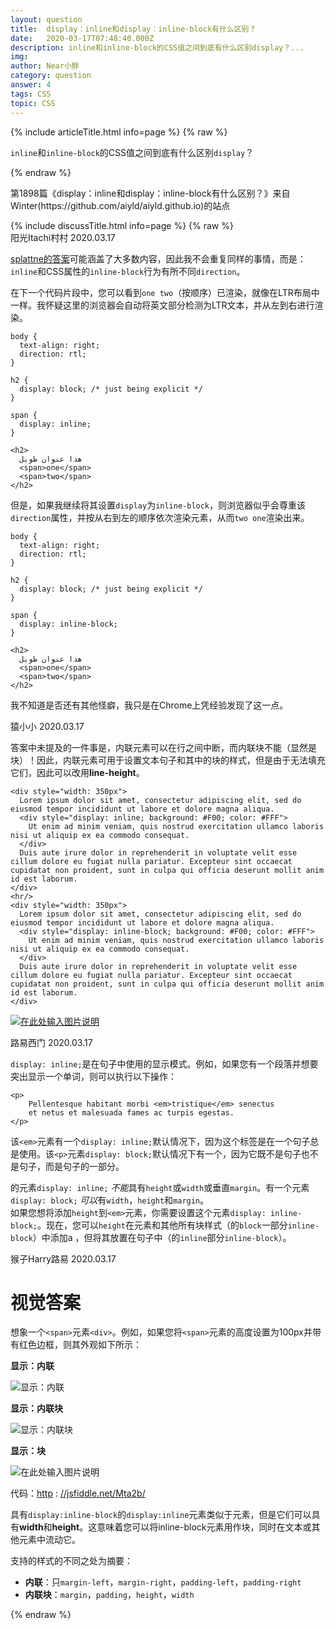 ```yaml
---
layout: question
title:  display：inline和display：inline-block有什么区别？
date:   2020-03-17T07:48:40.000Z
description: inline和inline-block的CSS值之间到底有什么区别display？...
img: 
author: Near小胖
category: question
answer: 4
tags: CSS
topic: CSS
---
```

<div class="article-root">
  <div class="article">
    {% include articleTitle.html info=page %}
    {% raw %}
    <div class="article-content"><p><font style="vertical-align: inherit;"></font><code>inline</code><font style="vertical-align: inherit;"><font style="vertical-align: inherit;">和</font></font><code>inline-block</code><font style="vertical-align: inherit;"><font style="vertical-align: inherit;">的CSS值</font><font style="vertical-align: inherit;">之间到底有什么区别</font></font><code>display</code><font style="vertical-align: inherit;"><font style="vertical-align: inherit;">？</font></font></p></div>
    {% endraw %}
  </div>
  <p class="winter_mark">第1898篇《display：inline和display：inline-block有什么区别？》来自Winter(https://github.com/aiyld/aiyld.github.io)的站点</p>
  <div class="discuss-wrapper">
    {% include discussTitle.html info=page %}
    {% raw %}
    <div class="discuss-item">
        <div class="discuss-parent">
          <div class="discuss-meta">
            <span class="discuss-user">阳光Itachi村村</span>
            <span class="discuss-time">2020.03.17</span>
          </div>
          <div class="discuss-comment"><p><a href="https://stackoverflow.com/a/14033814/2164304"><font style="vertical-align: inherit;"><font style="vertical-align: inherit;">splattne的答案</font></font></a><font style="vertical-align: inherit;"><font style="vertical-align: inherit;">可能涵盖了大多数内容，因此我不会重复同样的事情，而是：</font></font><code>inline</code><font style="vertical-align: inherit;"><font style="vertical-align: inherit;">和</font><font style="vertical-align: inherit;">CSS属性的</font></font><code>inline-block</code><font style="vertical-align: inherit;"><font style="vertical-align: inherit;">行为有所不同</font></font><code>direction</code><font style="vertical-align: inherit;"><font style="vertical-align: inherit;">。</font></font></p>

<p><font style="vertical-align: inherit;"><font style="vertical-align: inherit;">在下一个代码片段中，您可以看到</font></font><code>one two</code><font style="vertical-align: inherit;"><font style="vertical-align: inherit;">（按顺序）已渲染，就像在LTR布局中一样。</font><font style="vertical-align: inherit;">我怀疑这里的浏览器会自动将英文部分检测为LTR文本，并从左到右进行渲染。</font></font></p>

<p></p><div class="snippet" data-lang="js" data-hide="false" data-console="true" data-babel="false">
<div class="snippet-code">
<pre class="snippet-code-css lang-css prettyprint-override"><code>body {<font></font>
  text-align: right;<font></font>
  direction: rtl;<font></font>
}<font></font>
<font></font>
h2 {<font></font>
  display: block; /* just being explicit */<font></font>
}<font></font>
<font></font>
span {<font></font>
  display: inline;<font></font>
}</code></pre>
<pre class="snippet-code-html lang-html prettyprint-override"><code>&lt;h2&gt;<font></font>
  هذا عنوان طويل<font></font>
  &lt;span&gt;one&lt;/span&gt;<font></font>
  &lt;span&gt;two&lt;/span&gt;<font></font>
&lt;/h2&gt;</code></pre>
</div>
</div>
<p></p>

<p><font style="vertical-align: inherit;"><font style="vertical-align: inherit;">但是，如果我继续将其设置</font></font><code>display</code><font style="vertical-align: inherit;"><font style="vertical-align: inherit;">为</font></font><code>inline-block</code><font style="vertical-align: inherit;"><font style="vertical-align: inherit;">，则浏览器似乎会尊重该</font></font><code>direction</code><font style="vertical-align: inherit;"><font style="vertical-align: inherit;">属性，并按从右到左的顺序依次渲染元素，从而</font></font><code>two one</code><font style="vertical-align: inherit;"><font style="vertical-align: inherit;">渲染出来。</font></font></p>

<p></p><div class="snippet" data-lang="js" data-hide="false" data-console="true" data-babel="false">
<div class="snippet-code">
<pre class="snippet-code-css lang-css prettyprint-override"><code>body {<font></font>
  text-align: right;<font></font>
  direction: rtl;<font></font>
}<font></font>
<font></font>
h2 {<font></font>
  display: block; /* just being explicit */<font></font>
}<font></font>
<font></font>
span {<font></font>
  display: inline-block;<font></font>
}</code></pre>
<pre class="snippet-code-html lang-html prettyprint-override"><code>&lt;h2&gt;<font></font>
  هذا عنوان طويل<font></font>
  &lt;span&gt;one&lt;/span&gt;<font></font>
  &lt;span&gt;two&lt;/span&gt;<font></font>
&lt;/h2&gt;</code></pre>
</div>
</div>
<p></p>

<p><font style="vertical-align: inherit;"><font style="vertical-align: inherit;">我不知道是否还有其他怪癖，我只是在Chrome上凭经验发现了这一点。</font></font></p></div>
        </div></div><div class="discuss-item">
        <div class="discuss-parent">
          <div class="discuss-meta">
            <span class="discuss-user">猿小小</span>
            <span class="discuss-time">2020.03.17</span>
          </div>
          <div class="discuss-comment"><p><font style="vertical-align: inherit;"><font style="vertical-align: inherit;">答案中未提及的一件事是，内联元素可以在行之间中断，而内联块不能（显然是块）！</font><font style="vertical-align: inherit;">因此，内联元素可用于设置文本句子和其中的块的样式，但是由于无法填充它们，因此可以改用</font></font><strong><font style="vertical-align: inherit;"><font style="vertical-align: inherit;">line-height</font></font></strong><font style="vertical-align: inherit;"><font style="vertical-align: inherit;">。</font></font></p>

<p></p><div class="snippet" data-lang="js" data-hide="false" data-console="true" data-babel="false">
<div class="snippet-code">
<pre class="snippet-code-html lang-html prettyprint-override"><code>&lt;div style="width: 350px"&gt;<font></font>
  Lorem ipsum dolor sit amet, consectetur adipiscing elit, sed do eiusmod tempor incididunt ut labore et dolore magna aliqua.<font></font>
  &lt;div style="display: inline; background: #F00; color: #FFF"&gt;<font></font>
    Ut enim ad minim veniam, quis nostrud exercitation ullamco laboris nisi ut aliquip ex ea commodo consequat.<font></font>
  &lt;/div&gt;<font></font>
  Duis aute irure dolor in reprehenderit in voluptate velit esse cillum dolore eu fugiat nulla pariatur. Excepteur sint occaecat cupidatat non proident, sunt in culpa qui officia deserunt mollit anim id est laborum.<font></font>
&lt;/div&gt;<font></font>
&lt;hr/&gt;<font></font>
&lt;div style="width: 350px"&gt;<font></font>
  Lorem ipsum dolor sit amet, consectetur adipiscing elit, sed do eiusmod tempor incididunt ut labore et dolore magna aliqua.<font></font>
  &lt;div style="display: inline-block; background: #F00; color: #FFF"&gt;<font></font>
    Ut enim ad minim veniam, quis nostrud exercitation ullamco laboris nisi ut aliquip ex ea commodo consequat.<font></font>
  &lt;/div&gt;<font></font>
  Duis aute irure dolor in reprehenderit in voluptate velit esse cillum dolore eu fugiat nulla pariatur. Excepteur sint occaecat cupidatat non proident, sunt in culpa qui officia deserunt mollit anim id est laborum.<font></font>
&lt;/div&gt;</code></pre>
</div>
</div>
<p></p>

<p><a href="https://i.stack.imgur.com/xXdn3.png" rel="nofollow noreferrer"><img src="https://i.stack.imgur.com/xXdn3.png" alt="在此处输入图片说明"></a></p></div>
        </div></div><div class="discuss-item">
        <div class="discuss-parent">
          <div class="discuss-meta">
            <span class="discuss-user">路易西门</span>
            <span class="discuss-time">2020.03.17</span>
          </div>
          <div class="discuss-comment"><p><code>display: inline;</code><font style="vertical-align: inherit;"><font style="vertical-align: inherit;">是在句子中使用的显示模式。</font><font style="vertical-align: inherit;">例如，如果您有一个段落并想要突出显示一个单词，则可以执行以下操作：</font></font></p>

<pre><code>&lt;p&gt;<font></font>
    Pellentesque habitant morbi &lt;em&gt;tristique&lt;/em&gt; senectus<font></font>
    et netus et malesuada fames ac turpis egestas.<font></font>
&lt;/p&gt;<font></font>
</code></pre>

<p><font style="vertical-align: inherit;"><font style="vertical-align: inherit;">该</font></font><code>&lt;em&gt;</code><font style="vertical-align: inherit;"><font style="vertical-align: inherit;">元素有一个</font></font><code>display: inline;</code><font style="vertical-align: inherit;"><font style="vertical-align: inherit;">默认情况下，因为这个标签是在一个句子总是使用。</font><font style="vertical-align: inherit;">该</font></font><code>&lt;p&gt;</code><font style="vertical-align: inherit;"><font style="vertical-align: inherit;">元素</font></font><code>display: block;</code><font style="vertical-align: inherit;"><font style="vertical-align: inherit;">默认情况下</font><font style="vertical-align: inherit;">有一个</font><font style="vertical-align: inherit;">，因为它既不是句子也不是句子，而是句子的一部分。</font></font></p>

<p><font style="vertical-align: inherit;"><font style="vertical-align: inherit;">的元素</font></font><code>display: inline;</code> <em><font style="vertical-align: inherit;"><font style="vertical-align: inherit;">不能</font></font></em><font style="vertical-align: inherit;"><font style="vertical-align: inherit;">具有</font></font><code>height</code><font style="vertical-align: inherit;"><font style="vertical-align: inherit;">或</font></font><code>width</code><font style="vertical-align: inherit;"><font style="vertical-align: inherit;">或垂直</font></font><code>margin</code><font style="vertical-align: inherit;"><font style="vertical-align: inherit;">。</font><font style="vertical-align: inherit;">有一个元素</font></font><code>display: block;</code> <em><font style="vertical-align: inherit;"><font style="vertical-align: inherit;">可以</font></font></em><font style="vertical-align: inherit;"><font style="vertical-align: inherit;">有</font></font><code>width</code><font style="vertical-align: inherit;"><font style="vertical-align: inherit;">，</font></font><code>height</code><font style="vertical-align: inherit;"><font style="vertical-align: inherit;">和</font></font><code>margin</code><font style="vertical-align: inherit;"><font style="vertical-align: inherit;">。</font></font><br><font style="vertical-align: inherit;"><font style="vertical-align: inherit;">
如果您想将添加</font></font><code>height</code><font style="vertical-align: inherit;"><font style="vertical-align: inherit;">到</font></font><code>&lt;em&gt;</code><font style="vertical-align: inherit;"><font style="vertical-align: inherit;">元素，你需要设置这个元素</font></font><code>display: inline-block;</code><font style="vertical-align: inherit;"><font style="vertical-align: inherit;">。</font><font style="vertical-align: inherit;">现在，您可以</font></font><code>height</code><font style="vertical-align: inherit;"><font style="vertical-align: inherit;">在元素和其他所有块样式（的</font></font><code>block</code><font style="vertical-align: inherit;"><font style="vertical-align: inherit;">一部分</font></font><code>inline-block</code><font style="vertical-align: inherit;"><font style="vertical-align: inherit;">）中</font><font style="vertical-align: inherit;">添加a </font><font style="vertical-align: inherit;">，但将其放置在句子中（的</font></font><code>inline</code><font style="vertical-align: inherit;"><font style="vertical-align: inherit;">部分</font></font><code>inline-block</code><font style="vertical-align: inherit;"><font style="vertical-align: inherit;">）。</font></font></p></div>
        </div></div><div class="discuss-item">
        <div class="discuss-parent">
          <div class="discuss-meta">
            <span class="discuss-user">猴子Harry路易</span>
            <span class="discuss-time">2020.03.17</span>
          </div>
          <div class="discuss-comment"><h1><font style="vertical-align: inherit;"><font style="vertical-align: inherit;">视觉答案</font></font></h1>

<p><font style="vertical-align: inherit;"><font style="vertical-align: inherit;">想象一个</font></font><code>&lt;span&gt;</code><font style="vertical-align: inherit;"><font style="vertical-align: inherit;">元素</font></font><code>&lt;div&gt;</code><font style="vertical-align: inherit;"><font style="vertical-align: inherit;">。</font><font style="vertical-align: inherit;">例如，如果您将</font></font><code>&lt;span&gt;</code><font style="vertical-align: inherit;"><font style="vertical-align: inherit;">元素的高度设置为100px并带有红色边框，则其外观如下所示：</font></font></p>

<p><strong><font style="vertical-align: inherit;"><font style="vertical-align: inherit;">显示：内联</font></font></strong></p>

<p><img src="https://i.stack.imgur.com/Emf0B.png" alt="显示：内联"></p>

<p><strong><font style="vertical-align: inherit;"><font style="vertical-align: inherit;">显示：内联块</font></font></strong></p>

<p><img src="https://i.stack.imgur.com/1vbks.png" alt="显示：内联块"></p>

<p><strong><font style="vertical-align: inherit;"><font style="vertical-align: inherit;">显示：块</font></font></strong></p>

<p><img src="https://i.stack.imgur.com/IPf9Q.png" alt="在此处输入图片说明"></p>

<p><font style="vertical-align: inherit;"><font style="vertical-align: inherit;">代码：</font><a href="http://jsfiddle.net/Mta2b/" rel="noreferrer"><font style="vertical-align: inherit;">http</font></a><font style="vertical-align: inherit;"> : </font></font><a href="http://jsfiddle.net/Mta2b/" rel="noreferrer"><font style="vertical-align: inherit;"><font style="vertical-align: inherit;">//jsfiddle.net/Mta2b/</font></font></a></p>

<p><font style="vertical-align: inherit;"><font style="vertical-align: inherit;">具有</font></font><code>display:inline-block</code><font style="vertical-align: inherit;"><font style="vertical-align: inherit;">的</font></font><code>display:inline</code><font style="vertical-align: inherit;"><font style="vertical-align: inherit;">元素</font><font style="vertical-align: inherit;">类似于</font><font style="vertical-align: inherit;">元素，但是它们可以具有</font></font><strong><font style="vertical-align: inherit;"><font style="vertical-align: inherit;">width</font></font></strong><font style="vertical-align: inherit;"><font style="vertical-align: inherit;">和</font></font><strong><font style="vertical-align: inherit;"><font style="vertical-align: inherit;">height</font></font></strong><font style="vertical-align: inherit;"><font style="vertical-align: inherit;">。</font><font style="vertical-align: inherit;">这意味着您可以将inline-block元素用作块，同时在文本或其他元素中流动它。</font></font></p>

<p><font style="vertical-align: inherit;"><font style="vertical-align: inherit;">支持的样式的不同之处为摘要：</font></font></p>

<ul>
<li><strong><font style="vertical-align: inherit;"><font style="vertical-align: inherit;">内联</font></font></strong><font style="vertical-align: inherit;"><font style="vertical-align: inherit;">：只</font></font><code>margin-left</code><font style="vertical-align: inherit;"><font style="vertical-align: inherit;">，</font></font><code>margin-right</code><font style="vertical-align: inherit;"><font style="vertical-align: inherit;">，</font></font><code>padding-left</code><font style="vertical-align: inherit;"><font style="vertical-align: inherit;">，</font></font><code>padding-right</code></li>
<li><strong><font style="vertical-align: inherit;"><font style="vertical-align: inherit;">内联块</font></font></strong><font style="vertical-align: inherit;"><font style="vertical-align: inherit;">：</font></font><code>margin</code><font style="vertical-align: inherit;"><font style="vertical-align: inherit;">，</font></font><code>padding</code><font style="vertical-align: inherit;"><font style="vertical-align: inherit;">，</font></font><code>height</code><font style="vertical-align: inherit;"><font style="vertical-align: inherit;">，</font></font><code>width</code></li>
</ul></div>
        </div></div>
    {% endraw %}
  </div>
<div>
